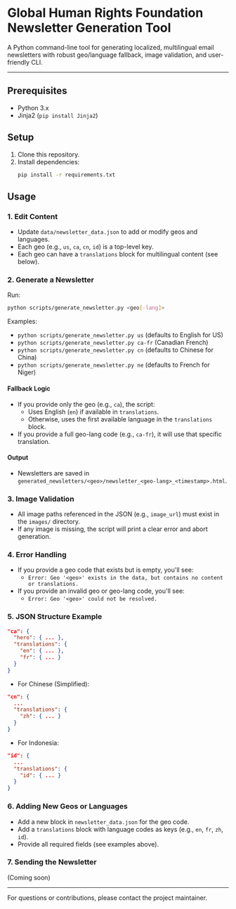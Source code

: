 # Global Human Rights Foundation Newsletter Generation Tool

A Python command-line tool for generating localized, multilingual email newsletters with robust geo/language fallback, image validation, and user-friendly CLI.

---

## Prerequisites
- Python 3.x
- Jinja2 (`pip install Jinja2`)

## Setup
1. Clone this repository.
2. Install dependencies:
   ```bash
   pip install -r requirements.txt
   ```

## Usage

### 1. Edit Content
- Update `data/newsletter_data.json` to add or modify geos and languages.
- Each geo (e.g., `us`, `ca`, `cn`, `id`) is a top-level key.
- Each geo can have a `translations` block for multilingual content (see below).

### 2. Generate a Newsletter
Run:
```bash
python scripts/generate_newsletter.py <geo[-lang]>
```
Examples:
- `python scripts/generate_newsletter.py us` (defaults to English for US)
- `python scripts/generate_newsletter.py ca-fr` (Canadian French)
- `python scripts/generate_newsletter.py cn` (defaults to Chinese for China)
- `python scripts/generate_newsletter.py ne` (defaults to French for Niger)

#### Fallback Logic
- If you provide only the geo (e.g., `ca`), the script:
  - Uses English (`en`) if available in `translations`.
  - Otherwise, uses the first available language in the `translations` block.
- If you provide a full geo-lang code (e.g., `ca-fr`), it will use that specific translation.

#### Output
- Newsletters are saved in `generated_newsletters/<geo>/newsletter_<geo-lang>_<timestamp>.html`.

### 3. Image Validation
- All image paths referenced in the JSON (e.g., `image_url`) must exist in the `images/` directory.
- If any image is missing, the script will print a clear error and abort generation.

### 4. Error Handling
- If you provide a geo code that exists but is empty, you'll see:
  - `Error: Geo '<geo>' exists in the data, but contains no content or translations.`
- If you provide an invalid geo or geo-lang code, you'll see:
  - `Error: Geo '<geo>' could not be resolved.`

### 5. JSON Structure Example
```json
"ca": {
  "hero": { ... },
  "translations": {
    "en": { ... },
    "fr": { ... }
  }
}
```
- For Chinese (Simplified):
```json
"cn": {
  ...
  "translations": {
    "zh": { ... }
  }
}
```
- For Indonesia:
```json
"id": {
  ...
  "translations": {
    "id": { ... }
  }
}
```

### 6. Adding New Geos or Languages
- Add a new block in `newsletter_data.json` for the geo code.
- Add a `translations` block with language codes as keys (e.g., `en`, `fr`, `zh`, `id`).
- Provide all required fields (see examples above).

### 7. Sending the Newsletter
(Coming soon)

---
For questions or contributions, please contact the project maintainer.
